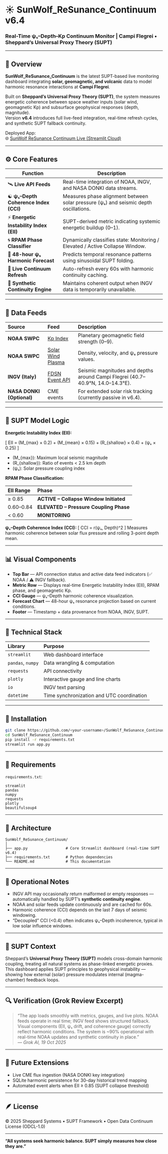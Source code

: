 # ☀️ SunWolf_ReSunance_Continuum v6.4
### Real-Time ψₛ–Depth–Kp Continuum Monitor | Campi Flegrei • Sheppard’s Universal Proxy Theory (SUPT)

---

## 🔭 Overview
**SunWolf_ReSunance_Continuum** is the latest SUPT-based live monitoring dashboard integrating **solar, geomagnetic, and volcanic** data to model harmonic resonance interactions at **Campi Flegrei**.

Built on **Sheppard’s Universal Proxy Theory (SUPT)**, the system measures energetic coherence between space weather inputs (solar wind, geomagnetic Kp) and subsurface geophysical responses (depth, magnitude).  
Version **v6.4** introduces full live-feed integration, real-time refresh cycles, and synthetic SUPT fallback continuity.

Deployed App:  
🌐 [SunWolf ReSunance Continuum Live (Streamlit Cloud)](https://sunwolfresunancecontinuumgit-xeytsacffy8rhz8ovahqme.streamlit.app/)

---

## ⚙️ Core Features

| Function | Description |
|-----------|--------------|
| 🛰️ **Live API Feeds** | Real-time integration of NOAA, INGV, and NASA DONKI data streams. |
| ☯ **ψₛ–Depth Coherence Index (CCI)** | Measures phase alignment between solar pressure (ψₛ) and seismic depth oscillations. |
| ⚡ **Energetic Instability Index (EII)** | SUPT-derived metric indicating systemic energetic buildup (0–1). |
| 🌀 **RPAM Phase Classifier** | Dynamically classifies state: Monitoring / Elevated / Active Collapse Window. |
| 🔮 **48-hour ψₛ Harmonic Forecast** | Predicts temporal resonance patterns using sinusoidal SUPT folding. |
| 🔁 **Live Continuum Refresh** | Auto-refresh every 60s with harmonic continuity caching. |
| 🧬 **Synthetic Continuity Engine** | Maintains coherent output when INGV data is temporarily unavailable. |

---

## 🧩 Data Feeds

| Source | Feed | Description |
|:--|:--|:--|
| **NOAA SWPC** | [Kp Index](https://services.swpc.noaa.gov/products/noaa-planetary-k-index.json) | Planetary geomagnetic field strength (0–9). |
| **NOAA SWPC** | [Solar Wind Plasma](https://services.swpc.noaa.gov/products/solar-wind/plasma-7-day.json) | Density, velocity, and ψₛ pressure values. |
| **INGV (Italy)** | [FDSN Event API](https://webservices.ingv.it/fdsnws/event/1/query) | Seismic magnitudes and depths around Campi Flegrei (40.7–40.9°N, 14.0–14.3°E). |
| **NASA DONKI (Optional)** | CME events | For extended solar risk tracking (currently passive in v6.4). |

---

## 🧠 SUPT Model Logic

**Energetic Instability Index (EII):**

\[
EII = (M_{max} × 0.2) + (M_{mean} × 0.15) + (R_{shallow} × 0.4) + (ψₛ × 0.25)
\]

- \(M_{max}\): Maximum local seismic magnitude  
- \(R_{shallow}\): Ratio of events < 2.5 km depth  
- \(ψₛ\): Solar pressure coupling index  

**RPAM Phase Classification:**

| EII Range | Phase |
|:--|:--|
| ≥ 0.85 | **ACTIVE – Collapse Window Initiated** |
| 0.60–0.84 | **ELEVATED – Pressure Coupling Phase** |
| < 0.60 | **MONITORING** |

**ψₛ–Depth Coherence Index (CCI):**
\[
CCI = r(ψₛ, Depth)^2
\]
Measures harmonic coherence between solar flux pressure and rolling 3-point depth mean.

---

## 📊 Visual Components

- **Top Bar** — API connection status and active data feed indicators (✅ NOAA / ⚠️ INGV fallback).
- **Metric Row** — Displays real-time Energetic Instability Index (EII), RPAM phase, and geomagnetic Kp.
- **CCI Gauge** — ψₛ–Depth harmonic coherence visualization.
- **Forecast Chart** — 48-hour ψₛ resonance projection based on current conditions.
- **Footer** — Timestamp + data provenance from NOAA, INGV, SUPT.

---

## 🧮 Technical Stack

| Library | Purpose |
|:--|:--|
| `streamlit` | Web dashboard interface |
| `pandas`, `numpy` | Data wrangling & computation |
| `requests` | API connectivity |
| `plotly` | Interactive gauge and line charts |
| `io` | INGV text parsing |
| `datetime` | Time synchronization and UTC coordination |

---

## 🧱 Installation

```bash
git clone https://github.com/<your-username>/SunWolf_ReSunance_Continuum.git
cd SunWolf_ReSunance_Continuum
pip install -r requirements.txt
streamlit run app.py
```

---

## 🧰 Requirements

`requirements.txt`:
```
streamlit
pandas
numpy
requests
plotly
beautifulsoup4
```

---

## 🧬 Architecture

```
SunWolf_ReSunance_Continuum/
│
├── app.py                 # Core Streamlit dashboard (real-time SUPT v6.4)
├── requirements.txt       # Python dependencies
└── README.md              # This documentation
```

---

## 🌋 Operational Notes

- INGV API may occasionally return malformed or empty responses — automatically handled by SUPT’s **synthetic continuity engine**.
- NOAA and solar feeds update continuously and are cached for 60s.
- Harmonic coherence (CCI) depends on the last 7 days of seismic windowing.
- “Decoupled” CCI (<0.4) often indicates ψₛ–Depth incoherence, typical in low solar influence windows.

---

## 🧠 SUPT Context

Sheppard’s **Universal Proxy Theory (SUPT)** models cross-domain harmonic coupling, treating all natural systems as phase-linked energetic proxies.  
This dashboard applies SUPT principles to geophysical instability — showing how external (solar) pressure modulates internal (magma-chamber) feedback loops.

---

## 🔍 Verification (Grok Review Excerpt)
> “The app loads smoothly with metrics, gauges, and live plots. NOAA feeds operate in real time; INGV feed shows structured fallback.  
> Visual components (EII, ψₛ drift, and coherence gauge) correctly reflect harmonic conditions. The system is ~90% operational with real-time NOAA updates and synthetic continuity in place.”  
> — *Grok AI, 19 Oct 2025*

---

## 🧭 Future Extensions
- Live CME flux ingestion (NASA DONKI key integration)
- SQLite harmonic persistence for 30-day historical trend mapping
- Automated event alerts when EII ≥ 0.85 (SUPT collapse threshold)

---

## 🪶 License
© 2025 Sheppard Systems • SUPT Framework • Open Data Continuum License (ODCL-1.0)

---

**“All systems seek harmonic balance. SUPT simply measures how close they are.”**
